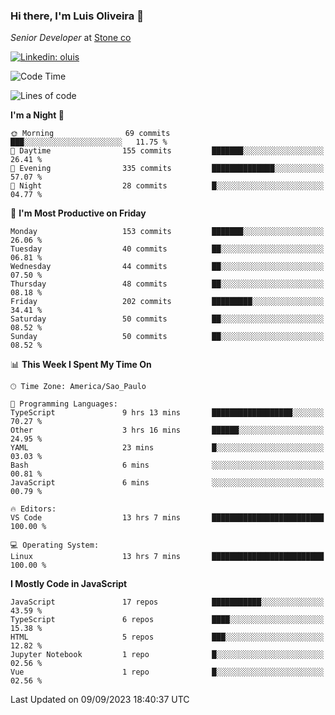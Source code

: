 ### Hi there, I'm Luis Oliveira 👋
*Senior Developer* at [Stone co](https://www.stone.com.br)  

[![Linkedin: oluis](https://img.shields.io/badge/-ooluis-blue?style=flat-square&logo=Linkedin&logoColor=white&link=https://www.linkedin.com/in/ooluis)](https://www.linkedin.com/in/ooluis/)

<!--START_SECTION:waka-->
![Code Time](http://img.shields.io/badge/Code%20Time-3%2C390%20hrs%2012%20mins-blue)

![Lines of code](https://img.shields.io/badge/From%20Hello%20World%20I%27ve%20Written-339.9%20thousand%20lines%20of%20code-blue)

**I'm a Night 🦉** 

```text
🌞 Morning                69 commits          ███░░░░░░░░░░░░░░░░░░░░░░   11.75 % 
🌆 Daytime                155 commits         ███████░░░░░░░░░░░░░░░░░░   26.41 % 
🌃 Evening                335 commits         ██████████████░░░░░░░░░░░   57.07 % 
🌙 Night                  28 commits          █░░░░░░░░░░░░░░░░░░░░░░░░   04.77 % 
```
📅 **I'm Most Productive on Friday** 

```text
Monday                   153 commits         ███████░░░░░░░░░░░░░░░░░░   26.06 % 
Tuesday                  40 commits          ██░░░░░░░░░░░░░░░░░░░░░░░   06.81 % 
Wednesday                44 commits          ██░░░░░░░░░░░░░░░░░░░░░░░   07.50 % 
Thursday                 48 commits          ██░░░░░░░░░░░░░░░░░░░░░░░   08.18 % 
Friday                   202 commits         █████████░░░░░░░░░░░░░░░░   34.41 % 
Saturday                 50 commits          ██░░░░░░░░░░░░░░░░░░░░░░░   08.52 % 
Sunday                   50 commits          ██░░░░░░░░░░░░░░░░░░░░░░░   08.52 % 
```


📊 **This Week I Spent My Time On** 

```text
🕑︎ Time Zone: America/Sao_Paulo

💬 Programming Languages: 
TypeScript               9 hrs 13 mins       ██████████████████░░░░░░░   70.27 % 
Other                    3 hrs 16 mins       ██████░░░░░░░░░░░░░░░░░░░   24.95 % 
YAML                     23 mins             █░░░░░░░░░░░░░░░░░░░░░░░░   03.03 % 
Bash                     6 mins              ░░░░░░░░░░░░░░░░░░░░░░░░░   00.81 % 
JavaScript               6 mins              ░░░░░░░░░░░░░░░░░░░░░░░░░   00.79 % 

🔥 Editors: 
VS Code                  13 hrs 7 mins       █████████████████████████   100.00 % 

💻 Operating System: 
Linux                    13 hrs 7 mins       █████████████████████████   100.00 % 
```

**I Mostly Code in JavaScript** 

```text
JavaScript               17 repos            ███████████░░░░░░░░░░░░░░   43.59 % 
TypeScript               6 repos             ████░░░░░░░░░░░░░░░░░░░░░   15.38 % 
HTML                     5 repos             ███░░░░░░░░░░░░░░░░░░░░░░   12.82 % 
Jupyter Notebook         1 repo              █░░░░░░░░░░░░░░░░░░░░░░░░   02.56 % 
Vue                      1 repo              █░░░░░░░░░░░░░░░░░░░░░░░░   02.56 % 
```




 Last Updated on 09/09/2023 18:40:37 UTC
<!--END_SECTION:waka-->
